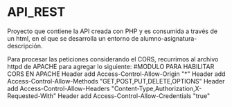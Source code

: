 # API_REST
Proyecto que contiene la API creada con PHP y es consumida a través de un html, en el que se desarrolla un entorno de alumno-asignatura-descripción.

Para procesar las peticiones considerando el CORS, recurrimos al archivo httpd de APACHE para agregar lo siguiente:
#MODULO PARA HABILITAR CORS EN APACHE
<IfModule mod_headers.c>
  Header add Access-Control-Allow-Origin "*"
    Header add Access-Control-Allow-Methods "GET,POST,PUT,DELETE,OPTIONS"
    Header add Access-Control-Allow-Headers "Content-Type,Authorization,X-Requested-With"
    Header add Access-Control-Allow-Credentials "true"
</IfModule>

